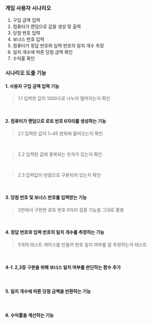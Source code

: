 ### 게임 사용자 시나리오 ###
1. 구입 금액 입력
2. 컴퓨터가 랜덤으로 값을 생성 및 출력
3. 당첨 번호 입력
4. 보너스 번호 입력
5. 컴퓨터가 정답 번호와 입력 번호의 일치 개수 측정
6. 일치 개수에 따른 당첨 금액 확인
7. 수익률 확인

### 시나리오 도출 기능 ###

#### 1.  사용자 구입 금액 입력 기능

  > 1.1 입력한 값이 1000으로 나누어 떨어지는지 확인
  </br>

#### 2.  컴퓨터가 랜덤으로 로또 번호 6자리를 생성하는 기능

  > 2.1 입력한 값이 1~45 범위에 들어오는지 확인
  </br>
  
  > 2.2 입력한 값에 중복되는 숫자가 있는지 확인
  </br>
  
  > 2.3 입력값이 반점으로 구분되어 있는지 확인
  </br>

#### 3. 당첨 번호 및 보너스 번호를 입력받는 기능
  
  > 2번에서 구현한 로또 번호 6자리 검증 기능을 그대로 활용
  </br>

#### 4.  정답 번호와 입력 번호의 일치 개수를 측정하는 기능

  > 5개의 테스트 케이스를 만들어 번호 일치 여부를 잘 측정하는지 테스트
</br>
  
#### 4-1. 2,3등 구분을 위해 보너스 일치 여부를 판단하는 함수 추가
</br>

#### 5.  일치 개수에 따른 당첨 금액을 반환하는 기능
</br>

#### 6.  수익률을 계산하는 기능
